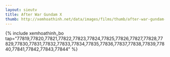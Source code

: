 ```yaml
---
layout: sieutv
title: After War Gundam X
thumb: http://xemhoathinh.net/data/images/films/thumb/after-war-gundam-x-after-war-gundam-x-2012.jpg
---
```

{% include xemhoathinh_bo tap="77819,77820,77821,77822,77823,77824,77825,77826,77827,77828,77829,77830,77831,77832,77833,77834,77835,77836,77837,77838,77839,77840,77841,77842,77843,77844" %} 
